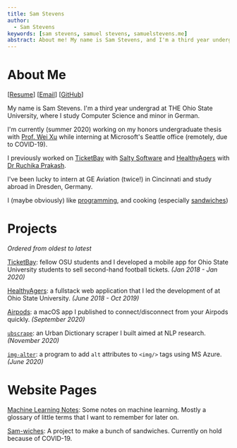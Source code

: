 ```yaml
---
title: Sam Stevens
author:
  - Sam Stevens
keywords: [sam stevens, samuel stevens, samuelstevens.me]
abstract: About me! My name is Sam Stevens, and I'm a third year undergrad at THE Ohio State University.
---
```


# About Me

[[Resume](/resume.pdf)] [[Email](mailto:samuel.robert.stevens@gmail.com)] [[GitHub](https://github.com/samuelstevens)] 

My name is Sam Stevens. I'm a third year undergrad at THE Ohio State University, where I study Computer Science and minor in German. 

I'm currently (summer 2020) working on my honors undergraduate thesis with [Prof. Wei Xu](https://cocoxu.github.io/) while interning at Microsoft's Seattle office (remotely, due to COVID-19).

I previously worked on [TicketBay](/projects/ticketbay) with [Salty Software](https://salty.software) and [HealthyAgers](/projects/healthyagers) with [Dr Ruchika Prakash](https://psychology.osu.edu/people/prakash.30). 

I've been lucky to intern at GE Aviation (twice!) in Cincinnati and study abroad in Dresden, Germany. 

I (maybe obviously) like [programming](https://github.com/samuelstevens), and cooking (especially [sandwiches](/pages/sandwiches))

# Projects

*Ordered from oldest to latest*

 [TicketBay](/projects/ticketbay): fellow OSU students and I developed a mobile app for Ohio State University students to sell second-hand football tickets. *(Jan 2018 - Jan 2020)*

[HealthyAgers](/projects/healthyagers): a fullstack web application that I led the development of at Ohio State University. *(June 2018 - Oct 2019)*

[Airpods](/projects/airpods): a macOS app I published to connect/disconnect from your Airpods quickly. *(September 2020)*

[`ubscrape`](/projects/ubscrape): an Urban Dictionary scraper I built aimed at NLP research. *(November 2020)*

[`img-alter`](/projects/img-alter): a program to add `alt` attributes to `<img/>` tags using MS Azure. *(June 2020)*

# Website Pages

[Machine Learning Notes](/pages/machine-learning-notes): Some notes on machine learning. Mostly a glossary of little terms that I want to remember for later on.

[Sam-wiches](/pages/sandwiches): A project to make a bunch of sandwiches. Currently on hold because of COVID-19.


